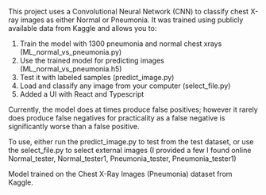 This project uses a Convolutional Neural Network (CNN) 
to classify chest X-ray images as either Normal 
or Pneumonia. It was trained using publicly available data 
from Kaggle and allows you to:

1. Train the model with 1300 pneumonia and normal chest xrays
(ML_normal_vs_pneumonia.py) 
2. Use the trained model for predicting images 
(ML_normal_vs_pneumonia.h5) 
3. Test it with labeled samples (predict_image.py)
4. Load and classify any image from your
computer (select_file.py)
5. Added a UI with React and Typescript

Currently, the model does at times produce false 
positives; however it rarely does produce false 
negatives for practicality as a false negative is
significantly worse than a false positive.

To use, either run the predict_image.py to test from the test dataset, or use the select_file.py to select external images (I provided a few I found online Normal_tester, Normal_tester1, Pneumonia_tester, Pneumonia_tester1) 


Model trained on the Chest X-Ray Images (Pneumonia) 
dataset from Kaggle.

